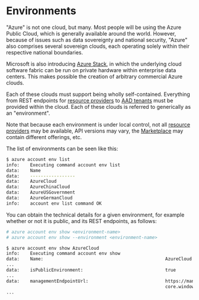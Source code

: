 Environments
============
"Azure" is not one cloud, but many.  Most people will be using the Azure
Public Cloud, which is generally available around the world.
However, because of issues such as data sovereignty and national security,
"Azure" also comprises several sovereign clouds, each operating solely
within their respective national boundaries.

Microsoft is also introducing [Azure Stack](https://azure.microsoft.com/en-us/overview/azure-stack/), in which the underlying cloud
software fabric can be run on private hardware within enterprise data
centers.  This makes possible the creation of arbitrary commercial Azure
clouds.

Each of these clouds must support being wholly self-contained.  Everything
from REST endpoints for [resource providers](resources.md) to
[AAD tenants](auth.md) must be provided within the cloud.  Each of these
clouds is referred to generically as an "environment".

Note that because each environment is under local control, not all [resource
providers](resources.md) may be available, API versions may vary, the
[Marketplace](https://azure.microsoft.com/en-us/marketplace/) may contain
different offerings, etc.

The list of environments can be seen like this:

```bash
$ azure account env list
info:    Executing command account env list
data:    Name             
data:    -----------------
data:    AzureCloud       
data:    AzureChinaCloud  
data:    AzureUSGovernment
data:    AzureGermanCloud 
info:    account env list command OK
```

You can obtain the technical details for a given environment, for example
whether or not it is public, and its REST endpoints, as follows:

```bash
# azure account env show <environment-name>
# azure account env show --environment <environment-name>

$ azure account env show AzureCloud
info:    Executing command account env show
data:    Name:                                              AzureCloud
...
data:    isPublicEnvironment:                               true
...
data:    managementEndpointUrl:                             https://management.
                                                            core.windows.net
...
```
